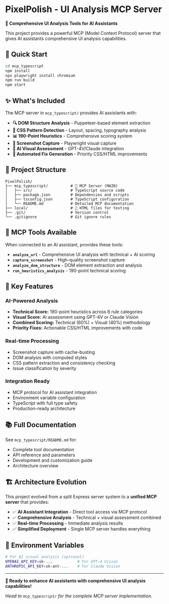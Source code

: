 # PixelPolish - UI Analysis MCP Server

**🤖 Comprehensive UI Analysis Tools for AI Assistants**

This project provides a powerful MCP (Model Context Protocol) server that gives AI assistants comprehensive UI analysis capabilities.

## 🚀 Quick Start

```bash
cd mcp_typescript
npm install
npx playwright install chromium
npm run build
npm start
```

## ✨ What's Included

The MCP server in `mcp_typescript/` provides AI assistants with:

- **🔍 DOM Structure Analysis** - Puppeteer-based element extraction
- **🎨 CSS Pattern Detection** - Layout, spacing, typography analysis  
- **📊 190-Point Heuristics** - Comprehensive scoring system
- **📸 Screenshot Capture** - Playwright visual capture
- **🤖 AI Visual Assessment** - GPT-4V/Claude integration
- **🔧 Automated Fix Generation** - Priority CSS/HTML improvements

## 📂 Project Structure

```
PixelPolish/
├── mcp_typescript/          # 🤖 MCP Server (MAIN)
│   ├── src/                 # TypeScript source code
│   ├── package.json         # Dependencies and scripts
│   ├── tsconfig.json        # TypeScript configuration
│   └── README.md            # Detailed MCP documentation
├── local/                   # 📁 HTML files for testing
├── .git/                    # Version control
└── .gitignore               # Git ignore rules
```

## 🔧 MCP Tools Available

When connected to an AI assistant, provides these tools:

- **`analyze_url`** - Comprehensive UI analysis with technical + AI scoring
- **`capture_screenshot`** - High-quality screenshot capture
- **`analyze_dom_structure`** - DOM element extraction and analysis
- **`run_heuristics_analysis`** - 190-point technical scoring

## 🎯 Key Features

### AI-Powered Analysis
- **Technical Score:** 190-point heuristics across 6 rule categories
- **Visual Score:** AI assessment using GPT-4V or Claude Vision
- **Combined Scoring:** Technical (60%) + Visual (40%) methodology
- **Priority Fixes:** Actionable CSS/HTML improvements with code

### Real-time Processing
- Screenshot capture with cache-busting
- DOM analysis with computed styles
- CSS pattern extraction and consistency checking
- Issue classification by severity

### Integration Ready
- MCP protocol for AI assistant integration
- Environment variable configuration
- TypeScript with full type safety
- Production-ready architecture

## 📚 Full Documentation

See `mcp_typescript/README.md` for:
- Complete tool documentation
- API reference and parameters
- Development and customization guide
- Architecture overview

## 🏗️ Architecture Evolution

This project evolved from a split Express server system to a **unified MCP server** that provides:

- ✅ **AI Assistant Integration** - Direct tool access via MCP protocol
- ✅ **Comprehensive Analysis** - Technical + visual assessment combined
- ✅ **Real-time Processing** - Immediate analysis results
- ✅ **Simplified Deployment** - Single MCP server handles everything

## 🔐 Environment Variables

```bash
# For AI visual analysis (optional)
OPENAI_API_KEY=sk-...           # For GPT-4 Vision
ANTHROPIC_API_KEY=sk-ant-...    # For Claude Vision
```

---

**🎉 Ready to enhance AI assistants with comprehensive UI analysis capabilities!**

*Head to `mcp_typescript/` for the complete MCP server implementation.*

